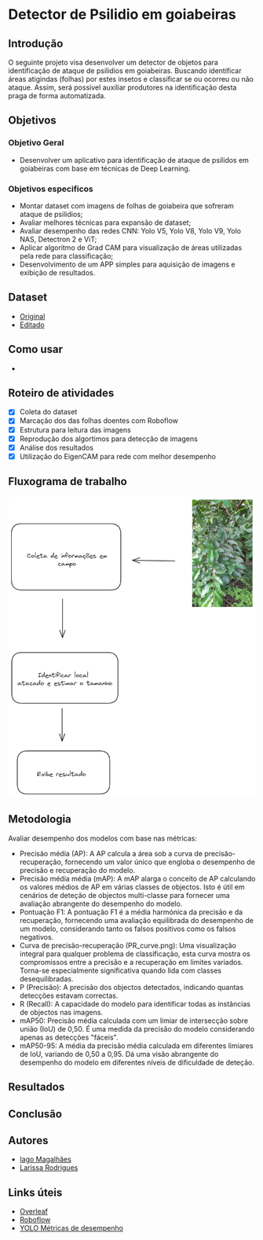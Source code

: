 # Detector de Psilidio em goiabeiras

## Introdução
O seguinte projeto visa desenvolver um detector de objetos para identificação de ataque de psilidios em goiabeiras. Buscando identificar áreas atigindas (folhas) por estes insetos e classificar se ou ocorreu ou não ataque. Assim, será possível auxiliar produtores na identificação desta praga de forma automatizada.

## Objetivos

### Objetivo Geral
- Desenvolver um aplicativo para identificação de ataque de psilidos em goiabeiras com base em técnicas de Deep Learning.

### Objetivos especificos
- Montar dataset com imagens de folhas de goiabeira que sofreram ataque de psilidios;
- Avaliar melhores técnicas para expansão de dataset;
- Avaliar desempenho das redes CNN: Yolo V5, Yolo V8, Yolo V9, Yolo NAS, Detectron 2 e ViT;
- Aplicar algoritmo de Grad CAM para visualização de áreas utilizadas pela rede para classificação;
- Desenvolvimento de um APP simples para aquisição de imagens e exibição de resultados.

## Dataset
- [Original]()
- [Editado]()

## Como usar
- 

## Roteiro de atividades
- [x] Coleta do dataset
- [x] Marcação dos das folhas doentes com Roboflow
- [x] Estrutura para leitura das imagens
- [x] Reprodução dos algortimos para detecção de imagens
- [x] Análise dos resultados
- [X] Utilização do EigenCAM para rede com melhor desempenho

## Fluxograma de trabalho
<img src="assets/Fluxograma de projeto.png">

## Metodologia
Avaliar desempenho dos modelos com base nas métricas:
- Precisão média (AP): A AP calcula a área sob a curva de precisão-recuperação, fornecendo um valor único que engloba o desempenho de precisão e recuperação do modelo.
- Precisão média média (mAP): A mAP alarga o conceito de AP calculando os valores médios de AP em várias classes de objectos. Isto é útil em cenários de deteção de objectos multi-classe para fornecer uma avaliação abrangente do desempenho do modelo.
- Pontuação F1: A pontuação F1 é a média harmónica da precisão e da recuperação, fornecendo uma avaliação equilibrada do desempenho de um modelo, considerando tanto os falsos positivos como os falsos negativos.
- Curva de precisão-recuperação (PR_curve.png): Uma visualização integral para qualquer problema de classificação, esta curva mostra os compromissos entre a precisão e a recuperação em limites variados. Torna-se especialmente significativa quando lida com classes desequilibradas.
- P (Precisão): A precisão dos objectos detectados, indicando quantas detecções estavam correctas.
- R (Recall): A capacidade do modelo para identificar todas as instâncias de objectos nas imagens.
- mAP50: Precisão média calculada com um limiar de intersecção sobre união (IoU) de 0,50. É uma medida da precisão do modelo considerando apenas as detecções "fáceis".
- mAP50-95: A média da precisão média calculada em diferentes limiares de IoU, variando de 0,50 a 0,95. Dá uma visão abrangente do desempenho do modelo em diferentes níveis de dificuldade de deteção.

## Resultados

## Conclusão

## Autores
- [Iago Magalhães](https://github.com/IagoMagalhaes23)
- [Larissa Rodrigues](https://larissafrodrigues.github.io/)

## Links úteis
- [Overleaf](https://www.overleaf.com/6564786631gxyfgcwkvtrk#edd727)
- [Roboflow](https://universe.roboflow.com/mucosas/psilidios-em-goiabeiras)
- [YOLO Métricas de desempenho](https://docs.ultralytics.com/pt/guides/yolo-performance-metrics/#conclusion)
